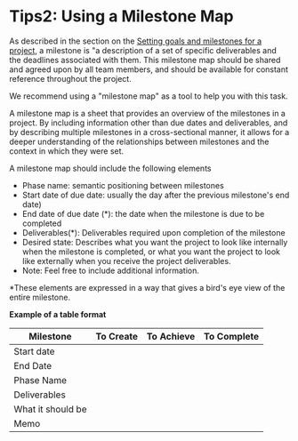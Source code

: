 # Tips2: Using a Milestone Map

As described in the section on the [Setting goals and milestones for a project](broken-reference/), a milestone is "a description of a set of specific deliverables and the deadlines associated with them. This milestone map should be shared and agreed upon by all team members, and should be available for constant reference throughout the project.

We recommend using a "milestone map" as a tool to help you with this task.

A milestone map is a sheet that provides an overview of the milestones in a project. By including information other than due dates and deliverables, and by describing multiple milestones in a cross-sectional manner, it allows for a deeper understanding of the relationships between milestones and the context in which they were set.

A milestone map should include the following elements

* Phase name: semantic positioning between milestones
* Start date of due date: usually the day after the previous milestone's end date)
* End date of due date (\*): the date when the milestone is due to be completed
* Deliverables(\*): Deliverables required upon completion of the milestone
* Desired state: Describes what you want the project to look like internally when the milestone is completed, or what you want the project to look like externally when you receive the project deliverables.
* Note: Feel free to include additional information.

\*These elements are expressed in a way that gives a bird's eye view of the entire milestone.

**Example of a table format**

| Milestone         | To Create | To Achieve | To Complete |
| ----------------- | --------- | ---------- | ----------- |
| Start date        |           |            |             |
| End Date          |           |            |             |
| Phase Name        |           |            |             |
| Deliverables      |           |            |             |
| What it should be |           |            |             |
| Memo              |           |            |             |

